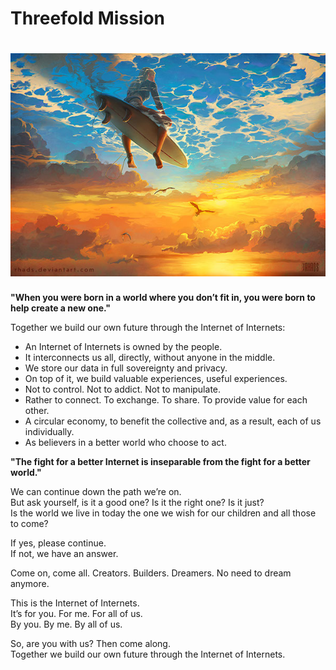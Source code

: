 # Threefold Mission

# ![image alt text](img/sky_surfing.png)

**"When you were born in a world where you don’t fit in, you were born to help create a new one."**

Together we build our own future through the Internet of Internets:
* An Internet of Internets is owned by the people.
* It interconnects us all, directly, without anyone in the middle.
* We store our data in full sovereignty and privacy.
* On top of it, we build valuable experiences, useful experiences.
* Not to control. Not to addict. Not to manipulate.
* Rather to connect. To exchange. To share. To provide value for each other.
* A circular economy, to benefit the collective and, as a result, each of us individually.
* As believers in a better world who choose to act.

**"The fight for a better Internet is inseparable from the fight for a better world."**

We can continue down the path we’re on.  
But ask yourself, is it a good one? Is it the right one? Is it just?  
Is the world we live in today the one we wish for our children and all those to come?  

If yes, please continue.  
If not, we have an answer.  

Come on, come all. Creators. Builders. Dreamers. No need to dream anymore.

This is the Internet of Internets.  
It’s for you. For me. For all of us.  
By you. By me. By all of us.  

So, are you with us? Then come along.  
Together we build our own future through the Internet of Internets.













